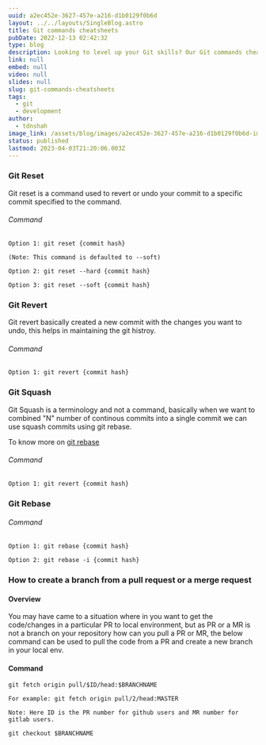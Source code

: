 ```yaml
---
uuid: a2ec452e-3627-457e-a216-d1b0129f0b6d
layout: ../../layouts/SingleBlog.astro
title: Git commands cheatsheets
pubDate: 2022-12-13 02:42:32
type: blog
description: Looking to level up your Git skills? Our Git commands cheatsheets have you covered! With our comprehensive collection of Git commands, you'll have all the information you need to master this powerful version control system. From basic commands to more advanced workflows, our cheatsheets will help you become a Git expert in no time. Contact us today to learn more about how our Git commands cheatsheets can help you streamline your workflow and become a more efficient developer.
link: null
embed: null
video: null
slides: null
slug: git-commands-cheatsheets
tags:
  - git
  - development
author:
  - tdnshah
image_link: /assets/blog/images/a2ec452e-3627-457e-a216-d1b0129f0b6d-img-1.png
status: published
lastmod: 2023-04-03T21:20:06.003Z
---
```


### <a id="#git_reset">Git Reset</a>

Git reset is a command used to revert or undo your commit to a specific commit specified to the command.

###### Command
```
Option 1: git reset {commit hash}

(Note: This command is defaulted to --soft)

Option 2: git reset --hard {commit hash}

Option 3: git reset --soft {commit hash}

```

###  <a id="#git_revert">Git Revert</a>

Git revert basically created a new commit with the changes you want to undo, this helps in maintaining the git histroy.


###### Command 

```
Option 1: git revert {commit hash}

```


###  <a id="#git_squash">Git Squash</a>

Git Squash is a terminology and not a command, basically when we want to combined "N" number of continous commits into a single commit we can use squash commits using git rebase.

To know more on [git rebase](#git-rebase) 


###### Command 

```
Option 1: git revert {commit hash}

```


###  <a id="#git_rebase">Git Rebase</a>

###### Command 

```
Option 1: git rebase {commit hash}

Option 2: git rebase -i {commit hash}

```
###  <a id="#branch_from_pull_request">How to create a branch from a pull request or a merge request</a>

#### Overview 
You may have came to a situation where in you want to get the code/changes in a particular PR to local environment, but as PR or a MR is not a branch on your repository how can you pull a PR or MR, the below command can be used to pull the code from a PR and create a new branch in your local env.
#### Command
```
git fetch origin pull/$ID/head:$BRANCHNAME

For example: git fetch origin pull/2/head:MASTER

Note: Here ID is the PR number for github users and MR number for gitlab users.

git checkout $BRANCHNAME

```

